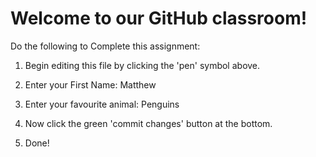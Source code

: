 # Welcome to our GitHub classroom!

Do the following to Complete this assignment:

1. Begin editing this file by clicking the 'pen' symbol above.

2. Enter your First Name: Matthew

3. Enter your favourite animal: Penguins 

4. Now click the green 'commit changes' button at the bottom.

5. Done!

